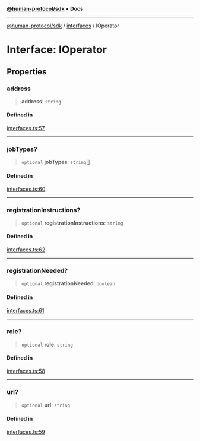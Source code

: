 [**@human-protocol/sdk**](../../README.md) • **Docs**

***

[@human-protocol/sdk](../../modules.md) / [interfaces](../README.md) / IOperator

# Interface: IOperator

## Properties

### address

> **address**: `string`

#### Defined in

[interfaces.ts:57](https://github.com/humanprotocol/human-protocol/blob/397a6102fd594d5978fe79f36e3d14a3e178f166/packages/sdk/typescript/human-protocol-sdk/src/interfaces.ts#L57)

***

### jobTypes?

> `optional` **jobTypes**: `string`[]

#### Defined in

[interfaces.ts:60](https://github.com/humanprotocol/human-protocol/blob/397a6102fd594d5978fe79f36e3d14a3e178f166/packages/sdk/typescript/human-protocol-sdk/src/interfaces.ts#L60)

***

### registrationInstructions?

> `optional` **registrationInstructions**: `string`

#### Defined in

[interfaces.ts:62](https://github.com/humanprotocol/human-protocol/blob/397a6102fd594d5978fe79f36e3d14a3e178f166/packages/sdk/typescript/human-protocol-sdk/src/interfaces.ts#L62)

***

### registrationNeeded?

> `optional` **registrationNeeded**: `boolean`

#### Defined in

[interfaces.ts:61](https://github.com/humanprotocol/human-protocol/blob/397a6102fd594d5978fe79f36e3d14a3e178f166/packages/sdk/typescript/human-protocol-sdk/src/interfaces.ts#L61)

***

### role?

> `optional` **role**: `string`

#### Defined in

[interfaces.ts:58](https://github.com/humanprotocol/human-protocol/blob/397a6102fd594d5978fe79f36e3d14a3e178f166/packages/sdk/typescript/human-protocol-sdk/src/interfaces.ts#L58)

***

### url?

> `optional` **url**: `string`

#### Defined in

[interfaces.ts:59](https://github.com/humanprotocol/human-protocol/blob/397a6102fd594d5978fe79f36e3d14a3e178f166/packages/sdk/typescript/human-protocol-sdk/src/interfaces.ts#L59)
